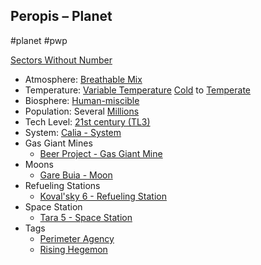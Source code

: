 ## Peropis &ndash; Planet

#planet #pwp

[Sectors Without Number](https://sectorswithoutnumber.com/sector/bfDcBzTtgpeyLUfwzjio/planet/Ml1tIKL4lUCSysguaP3F)

- Atmosphere: [Breathable Mix](STARS%20WITHOUT%20NUMBER,%20FREE%20EDITION%20-%20obsidian.md#^atmosphere-breathable-mix)
- Temperature: [Variable Temperature](STARS%20WITHOUT%20NUMBER,%20FREE%20EDITION%20-%20obsidian.md#^climate-variable) [Cold](STARS%20WITHOUT%20NUMBER,%20FREE%20EDITION%20-%20obsidian.md#^climate-cold) to [Temperate](STARS%20WITHOUT%20NUMBER,%20FREE%20EDITION%20-%20obsidian.md#^climate-temperate)
- Biosphere: [Human-miscible](STARS%20WITHOUT%20NUMBER,%20FREE%20EDITION%20-%20obsidian.md#^biosphere-human-miscible)
- Population: Several [Millions](STARS%20WITHOUT%20NUMBER,%20FREE%20EDITION%20-%20obsidian.md#^population-size-millions)
- Tech Level: [21st century (TL3)](STARS%20WITHOUT%20NUMBER,%20FREE%20EDITION%20-%20obsidian.md#^planetary-tech-level-3)
- System: [Calia - System](Calia%20-%20System.md)
- Gas Giant Mines
	- [Beer Project - Gas Giant Mine](Beer%20Project%20-%20Gas%20Giant%20Mine.md)
- Moons
   - [Gare Buia - Moon](Gare%20Buia%20-%20Moon.md)
- Refueling Stations
	- [Koval'sky 6 - Refueling Station](Koval_sky%206%20-%20Refueling%20Station.md)
- Space Station
   - [Tara 5 - Space Station](Tara%205%20-%20Space%20Station.md)
- Tags
   - [Perimeter Agency](STARS%20WITHOUT%20NUMBER,%20FREE%20EDITION%20-%20obsidian.md#Perimeter%20Agency)
   - [Rising Hegemon](STARS%20WITHOUT%20NUMBER,%20FREE%20EDITION%20-%20obsidian.md#Rising%20Hegemon)

